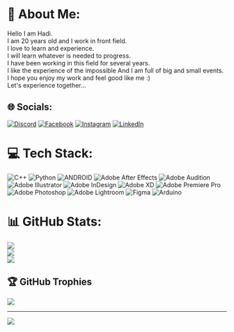 # 💫 About Me:
Hello I am Hadi. <br>I am 20 years old and I work in front field. <br>I love to learn and experience. <br>I will learn whatever is needed to progress. <br>I have been working in this field for several years. <br>I like the experience of the impossible And I am full of big and small events. <br>I hope you enjoy my work and feel good like me :) <br>Let's experience together...


## 🌐 Socials:
[![Discord](https://img.shields.io/badge/Discord-%237289DA.svg?logo=discord&logoColor=white)](https://discord.gg/hadi_mallahi) [![Facebook](https://img.shields.io/badge/Facebook-%231877F2.svg?logo=Facebook&logoColor=white)](https://facebook.com/hadi.mallahi82) [![Instagram](https://img.shields.io/badge/Instagram-%23E4405F.svg?logo=Instagram&logoColor=white)](https://instagram.com/hadi__mallahi) [![LinkedIn](https://img.shields.io/badge/LinkedIn-%230077B5.svg?logo=linkedin&logoColor=white)](https://linkedin.com/in/https://www.linkedin.com/public-profile/settings?lipi=urn%3Ali%3Apage%3Ad_flagship3_profile_self_edit_contact-info%3BFQKPuddyRaOqYoSppzLXdQ%3D%3D) 

# 💻 Tech Stack:
![C++](https://img.shields.io/badge/c++-%2300599C.svg?style=for-the-badge&logo=c%2B%2B&logoColor=white) ![Python](https://img.shields.io/badge/python-3670A0?style=for-the-badge&logo=python&logoColor=ffdd54) ![ANDROID](https://img.shields.io/badge/android-%2320232a.svg?style=for-the-badge&logo=android&logoColor=%a4c639) ![Adobe After Effects](https://img.shields.io/badge/Adobe%20After%20Effects-9999FF.svg?style=for-the-badge&logo=Adobe%20After%20Effects&logoColor=white) ![Adobe Audition](https://img.shields.io/badge/Adobe%20Audition-9999FF.svg?style=for-the-badge&logo=Adobe%20Audition&logoColor=white) ![Adobe Illustrator](https://img.shields.io/badge/adobeillustrator-%23FF9A00.svg?style=for-the-badge&logo=adobeillustrator&logoColor=white) ![Adobe InDesign](https://img.shields.io/badge/Adobe%20InDesign-49021F?style=for-the-badge&logo=adobeindesign&logoColor=white) ![Adobe XD](https://img.shields.io/badge/Adobe%20XD-470137?style=for-the-badge&logo=Adobe%20XD&logoColor=#FF61F6) ![Adobe Premiere Pro](https://img.shields.io/badge/Adobe%20Premiere%20Pro-9999FF.svg?style=for-the-badge&logo=Adobe%20Premiere%20Pro&logoColor=white) ![Adobe Photoshop](https://img.shields.io/badge/adobephotoshop-%2331A8FF.svg?style=for-the-badge&logo=adobephotoshop&logoColor=white) ![Adobe Lightroom](https://img.shields.io/badge/Adobe%20Lightroom-31A8FF.svg?style=for-the-badge&logo=Adobe%20Lightroom&logoColor=white) 	![Figma](https://img.shields.io/badge/figma-%23F24E1E.svg?style=for-the-badge&logo=figma&logoColor=white) ![Arduino](https://img.shields.io/badge/-Arduino-00979D?style=for-the-badge&logo=Arduino&logoColor=white)
# 📊 GitHub Stats:
![](https://github-readme-stats.vercel.app/api?username=hasark&theme=dark&hide_border=false&include_all_commits=false&count_private=false)<br/>
![](https://github-readme-streak-stats.herokuapp.com/?user=hasark&theme=dark&hide_border=false)<br/>
![](https://github-readme-stats.vercel.app/api/top-langs/?username=hasark&theme=dark&hide_border=false&include_all_commits=false&count_private=false&layout=compact)

## 🏆 GitHub Trophies
![](https://github-profile-trophy.vercel.app/?username=hasark&theme=radical&no-frame=false&no-bg=true&margin-w=4)

---
[![](https://visitcount.itsvg.in/api?id=hasark&icon=0&color=0)](https://visitcount.itsvg.in)

<!-- Proudly created with GPRM ( https://gprm.itsvg.in ) -->

